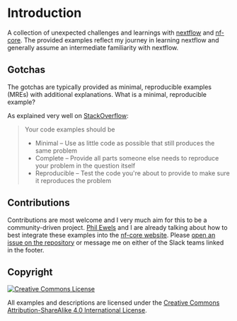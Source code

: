 # Introduction

A collection of unexpected challenges and learnings with [nextflow](https://nextflow.io/) and [nf-core](https://nf-co.re/). The provided examples reflect my journey in learning nextflow and generally assume an intermediate familiarity with nextflow.

## Gotchas

The gotchas are typically provided as minimal, reproducible examples (MREs) with additional explanations. What is a minimal, reproducible example?

As explained very well on [StackOverflow](https://stackoverflow.com/help/minimal-reproducible-example):

> Your code examples should be
>
> * Minimal – Use as little code as possible that still produces the same problem
> * Complete – Provide all parts someone else needs to reproduce your problem in the question itself
> * Reproducible – Test the code you're about to provide to make sure it reproduces the problem

## Contributions

Contributions are most welcome and I very much aim for this to be a community-driven project. [Phil Ewels](https://github.com/ewels/) and I are already talking about how to best integrate these examples into the [nf-core website](https://nf-co.re/). Please [open an issue on the repository](https://github.com/Midnighter/nextflow-gotchas) or message me on either of the Slack teams linked in the footer.

## Copyright

<a rel="license" href="http://creativecommons.org/licenses/by-sa/4.0/"><img alt="Creative Commons License" style="border-width:0" src="https://i.creativecommons.org/l/by-sa/4.0/88x31.png" /></a>

All examples and descriptions are licensed under the <a rel="license" href="http://creativecommons.org/licenses/by-sa/4.0/">Creative Commons Attribution-ShareAlike 4.0 International License</a>.
